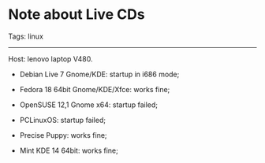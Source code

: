 # Note about Live CDs
Tags: linux

------

Host: lenovo laptop V480.

 

* Debian Live 7 Gnome/KDE: startup in i686 mode;

 

* Fedora 18 64bit Gnome/KDE/Xfce: works fine;

 

* OpenSUSE 12,1 Gnome x64: startup failed;

 

* PCLinuxOS: startup failed;

 

* Precise Puppy: works fine;

 

* Mint KDE 14 64bit: works fine;